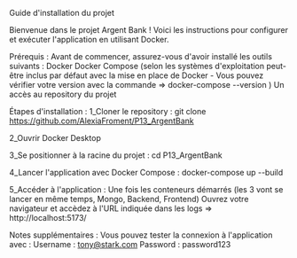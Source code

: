 Guide d'installation du projet

Bienvenue dans le projet Argent Bank !
Voici les instructions pour configurer et exécuter l'application en utilisant Docker.

Prérequis :
Avant de commencer, assurez-vous d'avoir installé les outils suivants :
Docker
Docker Compose (selon les systèmes d'exploitation peut-être inclus par défaut avec la mise en place de Docker - Vous pouvez vérifier votre version avec la commande => docker-compose --version )
Un accès au repository du projet

Étapes d'installation :
1_Cloner le repository :
git clone https://github.com/AlexiaFroment/P13_ArgentBank

2_Ouvrir Docker Desktop

3_Se positionner à la racine du projet : cd P13_ArgentBank

4_Lancer l'application avec Docker Compose :
docker-compose up --build

5_Accéder à l'application :
Une fois les conteneurs démarrés (les 3 vont se lancer en même temps, Mongo, Backend, Frontend)
Ouvrez votre navigateur et accèdez à l'URL indiquée dans les logs => http://localhost:5173/

Notes supplémentaires :
Vous pouvez tester la connexion à l'application avec :
Username : tony@stark.com
Password : password123
